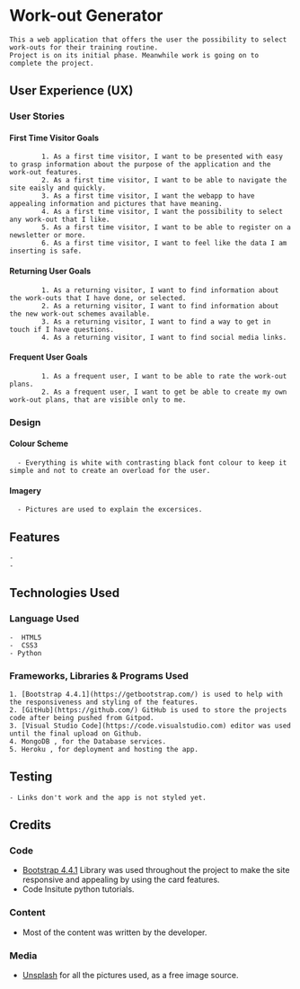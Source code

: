 
# Work-out Generator

    This a web application that offers the user the possibility to select work-outs for their training routine.
    Project is on its initial phase. Meanwhile work is going on to complete the project.

## User Experience (UX)

### User Stories
 #### First Time Visitor Goals
            1. As a first time visitor, I want to be presented with easy to grasp information about the purpose of the application and the work-out features.
            2. As a first time visitor, I want to be able to navigate the site eaisly and quickly.
            3. As a first time visitor, I want the webapp to have appealing information and pictures that have meaning.
            4. As a first time visitor, I want the possibility to select any work-out that I like.
            5. As a first time visitor, I want to be able to register on a newsletter or more.
            6. As a first time visitor, I want to feel like the data I am inserting is safe.
        
  #### Returning User Goals
            1. As a returning visitor, I want to find information about the work-outs that I have done, or selected.
            2. As a returning visitor, I want to find information about the new work-out schemes available.
            3. As a returning visitor, I want to find a way to get in touch if I have questions.
            4. As a returning visitor, I want to find social media links. 

   #### Frequent User Goals
            1. As a frequent user, I want to be able to rate the work-out plans.
            2. As a frequent user, I want to get be able to create my own work-out plans, that are visible only to me.
    
### Design
   #### Colour Scheme
      - Everything is white with contrasting black font colour to keep it simple and not to create an overload for the user.
   #### Imagery
      - Pictures are used to explain the excersices.

## Features 

    -
    -

## Technologies Used

### Language Used
    -  HTML5
    -  CSS3
    - Python

### Frameworks, Libraries & Programs Used

    1. [Bootstrap 4.4.1](https://getbootstrap.com/) is used to help with the responsiveness and styling of the features.
    2. [GitHub](https://github.com/) GitHub is used to store the projects code after being pushed from Gitpod.
    3. [Visual Studio Code](https://code.visualstudio.com) editor was used until the final upload on Github.
    4. MongoDB , for the Database services.
    5. Heroku , for deployment and hosting the app.

## Testing

    - Links don't work and the app is not styled yet.

## Credits

### Code

   - [Bootstrap 4.4.1](https://getbootstrap.com/) Library was used throughout the 
  project to make the site responsive and appealing by using the card features.
   - Code Insitute python tutorials.

### Content

   - Most of the content was written by the developer.

### Media

   - [Unsplash](https://unsplash.com/) for all the pictures used, as a free image source.
        
